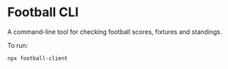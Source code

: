 # Football CLI

A command-line tool for checking football scores, fixtures and standings.

To run:

```bash
npx football-client
```
